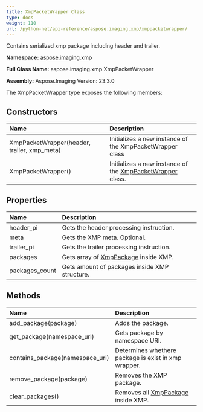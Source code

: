 ```yaml
---
title: XmpPacketWrapper Class
type: docs
weight: 110
url: /python-net/api-reference/aspose.imaging.xmp/xmppacketwrapper/
---
```


Contains serialized xmp package including header and trailer.

**Namespace:** [aspose.imaging.xmp](/imaging/python-net/api-reference/aspose.imaging.xmp/)

**Full Class Name:** aspose.imaging.xmp.XmpPacketWrapper

**Assembly:**  Aspose.Imaging Version: 23.3.0

The XmpPacketWrapper type exposes the following members:
## **Constructors**
|**Name**|**Description**|
| :- | :- |
|XmpPacketWrapper(header, trailer, xmp_meta)|Initializes a new instance of the XmpPacketWrapper class|
|XmpPacketWrapper()|Initializes a new instance of the [XmpPacketWrapper](/imaging/python-net/api-reference/aspose.imaging.xmp/xmppacketwrapper/) class.|
## **Properties**
|**Name**|**Description**|
| :- | :- |
|header_pi|Gets the header processing instruction.|
|meta|Gets the XMP meta. Optional.|
|trailer_pi|Gets the trailer processing instruction.|
|packages|Gets array of [XmpPackage](/imaging/python-net/api-reference/aspose.imaging.xmp/xmppackage/) inside XMP.|
|packages_count|Gets amount of packages inside XMP structure.|
## **Methods**
|**Name**|**Description**|
| :- | :- |
|add_package(package)|Adds the package.|
|get_package(namespace_uri)|Gets package by namespace URI.|
|contains_package(namespace_uri)|Determines whethere package is exist in xmp wrapper.|
|remove_package(package)|Removes the XMP package.|
|clear_packages()|Removes all [XmpPackage](/imaging/python-net/api-reference/aspose.imaging.xmp/xmppackage/) inside XMP.|
